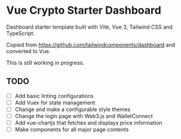 # Vue Crypto Starter Dashboard

Dashboard starter template built with Vite, Vue 3, Tailwind CSS and TypeScript.

Copied from <https://github.com/tailwindcomponents/dashboard> and converted to Vue.

This is still working in progress.

## TODO

- [ ] Add basic linting configurations
- [ ] Add Vuex for state management
- [ ] Change and make a configurable style themes
- [ ] Change the login page with Web3.js and WalletConnect
- [ ] Add vue-chartjs that fetches and displays price information
- [ ] Make components for all major page contents
